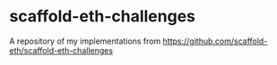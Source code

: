 # scaffold-eth-challenges

A repository of my implementations from https://github.com/scaffold-eth/scaffold-eth-challenges
